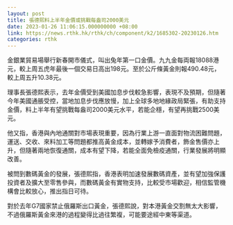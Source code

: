 ```yaml
---
layout: post
title: 張德熙料上半年金價或挑戰每盎司2000美元
date: 2023-01-26 11:06:15.000000000 +08:00
link: https://news.rthk.hk/rthk/ch/component/k2/1685302-20230126.htm
categories: rthk
---
```


金銀業貿易場舉行新春開市儀式，叫出兔年第一口金價。九九金每両報18088港元，較上周五虎年最後一個交易日高出198元。至於公斤條黃金則報490.48元，較上周五升10.38元。

理事長張德熙表示，去年金價受到美國加息步伐較急影響，表現不及預期，但隨著今年美國通脹受控，當地加息步伐應放慢，加上全球多地地緣政局緊張，有助支持金價，料上半年有望挑戰每盎司2000美元水平，若能企穩，有望再挑戰2500美元。

他又指，香港與內地通關對市場表現重要，因為行業上游一直面對物流困難問題，運送、交收、來料加工等問題都推高黃金成本，並轉嫁予消費者，飾金售價亦上升，但隨著兩地恢復通關，成本有望下降，若能全面免檢疫通關，行業發展將明顯改善。

被問到數碼黃金的發展，張德熙指，香港表明加速發展數碼資產，並有望加強保護投資者及擴大至零售參與，而數碼黃金有實物支持，比較受市場歡迎，相信監管機構會比較放心，推出指日可待。

對於去年G7國家禁止俄羅斯出口黃金，張德熙說，對本港黃金交割無太大影響，不過俄羅斯黃金來港的過程變得比過往繁複，可能要途經中東等渠道。
